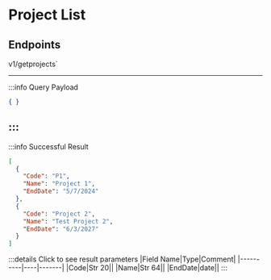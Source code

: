 # Project List

## Endpoints

<!--@include: @/dist/md/api_url.md-->v1/getprojects`

---
:::info Query Payload
```json
{ }
```
:::
---
:::info Successful Result
```json
[
  {
    "Code": "P1",
    "Name": "Project 1",
    "EndDate": "5/7/2024"
  },
  {
    "Code": "Project 2",
    "Name": "Test Project 2",
    "EndDate": "6/3/2027"
  }
]
```

:::details Click to see result parameters
|Field Name|Type|Comment|
|----------|----|-------|
|Code|Str 20||
|Name|Str 64||
|EndDate|date||
:::